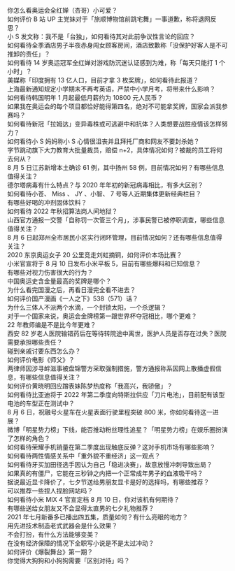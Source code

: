 你怎么看奥运会全红婵（杏哥）小可爱？  
如何评价 B 站 UP 主党妹对于「旅顺博物馆前跳宅舞」一事道歉，称将退网反思？  
小 S 发文称：我不是「台独」，如何看待其对此前争议性言论的回应？  
如何看待全季酒店男子半夜赤身闯女顾客房间，酒店致歉称「没保护好客人是不可推卸的责任」？  
如何看待 14 岁奥运冠军全红婵对游戏防沉迷认证感到为难，称「每天只能打 1 个小时」？  
美媒称「印度拥有 13 亿人口，目前才拿 3 枚奖牌」，如何看待此报道？  
上海最新通知规定小学期末不再考英语，严禁中小学月考，将带来什么影响？  
如何看待韩国明年 1 月起最低月薪约为 10800 元人民币？  
如果我在奥运会的每个项目都恰好能得第四名，绝对不可能拿奖牌，国家会派我参赛吗？  
如何看待新冠「拉姆达」变异毒株或可逃避中和抗体？人类想要战胜疫情该怎样努力？  
如何看待小 S 妈妈称小 S 心情很沮丧并且拜托厂商和网友不要封杀她？  
字节跳动旗下大力教育大批量裁员，赔偿 n+2，具体情况如何？被裁的员工将何去何从？  
8 月 5 日江苏新增本土确诊 61 例，其中扬州 58 例，目前情况如何？有哪些信息值得关注？  
德尔塔病毒有什么特点？与 2020 年年初的新冠病毒相比，有多大区别？  
如何看待小苍、 Miss 、 JY 、小智、 7 号等人近期集体更新经典栏目？  
有哪些好喝的冲剂固体饮料？  
如何看待 2022 年秋招算法岗人间地狱？  
山西官方通报一交警「自称罚一次管三个月」，涉事民警已被停职调查，哪些信息值得关注？  
8 月 6 日起郑州全市居民小区实行闭环管理，目前情况如何？还有哪些信息值得关注？  
2020 东京奥运女子 20 公里竞走刘虹摘铜，如何评价本场比赛？  
小米官宣将于 8 月 10 日发布小米平板 5，目前有哪些爆料和已知信息？  
有哪些对视力伤害很大的行为？  
中国奥运史含金量最高的奖牌是哪个？  
为什么看完国漫之后，再看日漫完全看不进去？  
如何评价国产漫画《一人之下》538（571）话？  
为什么三体人不派两个水滴，一个封锁太阳，一个杀逻辑？  
对于一个国家来说，奥运会金牌榜第一跟世界杯夺冠相比，哪个更难？  
22 年教师编是不是比今年更难？  
西安 82 岁老人医院输错药后在等待转院途中离世，医护人员是否存在过失？医院需要承担哪些责任？  
碰到亲戚讨要东西怎么办？  
如何评价电影《师父》？  
两律师因涉寻衅滋事被盘锦警方采取强制措施，警方通报称系因网上散播虚假信息，有哪些信息值得关注？  
如何评价黄晓明回应蹭表妹陈梦热度称「我高兴，我骄傲」？  
如何看待比亚迪将于 2022 年第二季度向特斯拉供应「刀片电池」，目前配有该型电池的车型正在测试中？  
8 月 6 日，祝融号火星车在火星表面行驶里程突破 800 米，你如何看待这一进展？  
微博「明星势力榜」下线，能否推动粉丝理性追星？「明星势力榜」在娱乐圈扮演了怎样的角色？  
如何看待荣耀手机销量在第二季度出现触底反弹？这对手机市场有哪些影响？  
如何看待两性情感关系中「重外貌不重经济」这一观点？  
如何看待牙买加田径选手因认为自己「稳进决赛」，故意放慢冲刺导致出局？  
如果真的有僵尸，它能在三秒钟之内把一个正常成年男子的血液吸干吗？  
据说最近显卡降价了，七夕节送给男朋友显卡是好的选择吗，有哪些推荐？  
可以推荐一些捏人捏脸网站吗？  
如何看待小米 MIX 4 官宣定档 8 月 10 日，你对该机有何期待？  
有哪些送给女朋友又不会显得太直男的七夕礼物推荐？  
2021 年七月新番多已播出四五集，质量如何？有什么亮眼的地方？  
用先进技术制造老式武器会是什么效果？  
不会打扮，有什么方法能够变美？  
在没有经济保障的情况下全职写小说是不是太过冲动？  
如何评价《爆裂舞台》第一期？  
你觉得大狗狗和小狗狗需要「区别对待」吗？  
